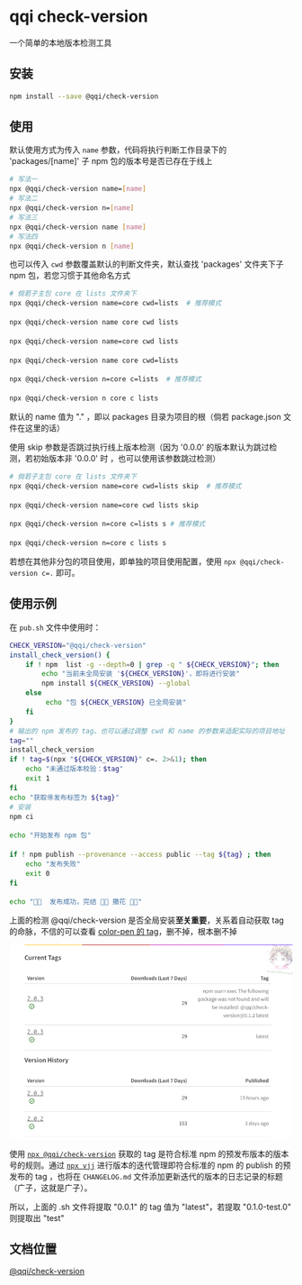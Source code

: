 # qqi check-version

一个简单的本地版本检测工具

## 安装

```bash
npm install --save @qqi/check-version
```

## 使用

默认使用方式为传入 `name` 参数，代码将执行判断工作目录下的 'packages/[name]' 子 npm 包的版本号是否已存在于线上

```bash
# 写法一
npx @qqi/check-version name=[name]
# 写法二
npx @qqi/check-version n=[name]
# 写法三
npx @qqi/check-version name [name]
# 写法四
npx @qqi/check-version n [name]
```

也可以传入 `cwd` 参数覆盖默认的判断文件夹，默认查找 'packages' 文件夹下子 npm 包，若您习惯于其他命名方式

```bash
# 倘若子主包 core 在 lists 文件夹下
npx @qqi/check-version name=core cwd=lists  # 推荐模式

npx @qqi/check-version name core cwd lists

npx @qqi/check-version name=core cwd lists

npx @qqi/check-version name core cwd=lists

npx @qqi/check-version n=core c=lists  # 推荐模式

npx @qqi/check-version n core c lists
```

默认的 name 值为 "." ，即以 packages 目录为项目的根（倘若 package.json 文件在这里的话）

使用 skip 参数是否跳过执行线上版本检测（因为 '0.0.0' 的版本默认为跳过检测，若初始版本非 '0.0.0' 时 ，也可以使用该参数跳过检测）

```bash
# 倘若子主包 core 在 lists 文件夹下
npx @qqi/check-version name=core cwd=lists skip  # 推荐模式

npx @qqi/check-version name=core cwd lists skip

npx @qqi/check-version n=core c=lists s # 推荐模式

npx @qqi/check-version n=core c lists s
```

若想在其他非分包的项目使用，即单独的项目使用配置，使用 `npx @qqi/check-version c=.` 即可。

## 使用示例

在 `pub.sh` 文件中使用时：

```bash
CHECK_VERSION="@qqi/check-version"
install_check_version() {
    if ! npm  list -g --depth=0 | grep -q " ${CHECK_VERSION}"; then
        echo "当前未全局安装 '${CHECK_VERSION}'，即将进行安装"
        npm install ${CHECK_VERSION} --global
    else
         echo "包 ${CHECK_VERSION} 已全局安装"
    fi
}
# 输出的 npm 发布的 tag。也可以通过调整 cwd 和 name 的参数来适配实际的项目地址
tag=""
install_check_version
if ! tag=$(npx "${CHECK_VERSION}" c=. 2>&1); then
    echo "未通过版本校验：$tag"
    exit 1
fi
echo "获取🉐发布标签为 ${tag}"
# 安装
npm ci

echo "开始发布 npm 包"

if ! npm publish --provenance --access public --tag ${tag} ; then
    echo "发布失败"
    exit 0
fi

echo "🚀🚀  发布成功，完结 🎉🎉 撒花 🎉🎉"
```

上面的检测 @qqi/check-version 是否全局安装**至关重要**，关系着自动获取 tag 的命脉，不信的可以查看 [color-pen 的 tag](https://www.npmjs.com/package/color-pen?activeTab=versions)，删不掉，根本删不掉

[![删不掉的 tag](https://raw.githubusercontent.com/earthnutDev/qqi/main/media/神奇tag.png)](https://www.npmjs.com/package/color-pen?activeTab=versions)

使用 [`npx @qqi/check-version`](https://www.npmjs.com/package/@qqi/check-version) 获取的 tag 是符合标准 npm 的预发布版本的版本号的规则。通过 [`npx vjj`](https://www.npmjs.com/package/vjj) 进行版本的迭代管理即符合标准的 npm 的 publish 的预发布的 tag ，也将在 `CHANGELOG.md` 文件添加更新迭代的版本的日志记录的标题（广子，这就是广子）。

所以，上面的 .sh 文件将提取 "0.0.1" 的 tag 值为 "latest"，若提取 "0.1.0-test.0" 则提取出 "test"

## 文档位置

[@qqi/check-version](https://earthnut.dev/qqi/check-version)
